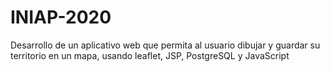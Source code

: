 # INIAP-2020
Desarrollo de un aplicativo web que permita al usuario dibujar y guardar su territorio en un mapa, usando leaflet, JSP, PostgreSQL y JavaScript
